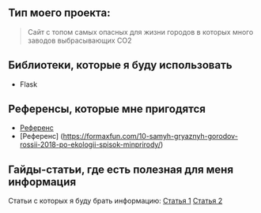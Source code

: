 ## Тип моего проекта:
> Сайт с топом самых опасных для жизни городов в которых много заводов выбрасывающих CO2

## Библиотеки, которые я буду использовать
- Flask

## Референсы, которые мне пригодятся
- [Референс](https://dzen.ru/a/WdN3rYyL41nK4bR2)
- [Референс] (https://formaxfun.com/10-samyh-gryaznyh-gorodov-rossii-2018-po-ekologii-spisok-minprirody/)

## Гайды-статьи, где есть полезная для меня информация
Статьи с которых я буду брать информацию:
[Статья 1](https://dzen.ru/a/ZJmiICMHMzcEfENF)
[Статья 2](https://dzen.ru/a/WdN3rYyL41nK4bR2)
